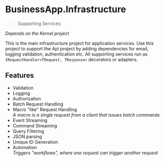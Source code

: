 # BusinessApp.Infrastructure
> Supporting Services

_Depends on the Kernel project_

This is the main infrastructure project for application services. Use this
project to support the Api project by adding dependencies for email, logging
validation, authentication etc. All supporting services run as
`IRequestHandler<TRequest, TResponse>` decorators or adapters.

## Features

- Validation
- Logging
- Authorization
- Batch Request Handling
- Macro "like" Request Handling\
  _A macro is a single request from a client that issues batch commands_
- Event Streaming
- Command Streaming
- Query Filtering
- JSON parsing
- Unique ID Generation
- Automation\
  _Triggers "workflows", where one request can trigger another request_
